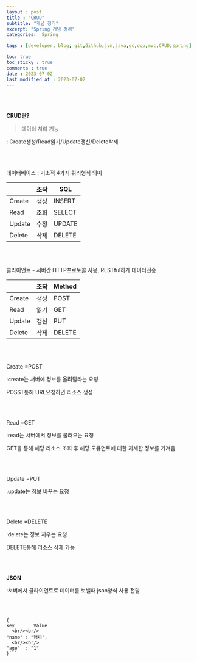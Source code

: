 ```yaml
---
layout : post
title : "CRUD"
subtitle: "개념 정리"
excerpt: "Spring 개념 정리"
categories: _Spring

tags : [developer, blog, git,Github,jvm,java,gc,oop,mvc,CRUD,spring]

toc: true 
toc_sticky : true
comments : true
date : 2023-07-02
last_modified_at : 2023-07-02
---
```


  <br/><br/> 

  
**CRUD란?**

 

>데이터 처리 기능 

: Create생성/Read읽기/Update갱신/Delete삭제



 
  <br/><br/> 
 


데이터베이스 : 기초적 4가지 쿼리형식 의미

|| 	조작|	SQL|
|-----|-----|-------|
|Create|생성|INSERT|
|Read	|조회|SELECT|
|Update|수정|UPDATE|
|Delete|삭제|DELETE|


 

   <br/><br/> 



클라이언트 - 서버간 HTTP프로토콜 사용, RESTful하게 데이터전송

|| 	조작|	Method|
|------|-----|------|
|Create|생성|POST|
|Read	|읽기|GET|
|Update|갱신|PUT|
|Delete|삭제|DELETE|

  <br/><br/> 
  
Create =POST 

:create는 서버에 정보를 올려달라는 요청

 POSST통해 URL요청하면 리소스 생성

   <br/><br/> 

Read =GET

:read는 서버에서 정보를 불러오는 요청 

 GET을 통해 해당 리소스 조회 후  해당 도큐먼트에 대한 자세한 정보를 가져옴

   <br/><br/> 

Update =PUT

:update는 정보 바꾸는 요청

   <br/><br/> 

Delete =DELETE

:delete는 정보 지우는 요청 

 DELETE통해 리소스 삭제 가능 



 
  <br/><br/> 


 

**JSON**

 

:서버에서 클라이언트로 데이터를 보낼때 json양식 사용 전달

  <br/><br/> 

```
{
key       Value
  <br/><br/> 
"name" : "햄찌",
  <br/><br/> 
"age"  : "1"
}```
